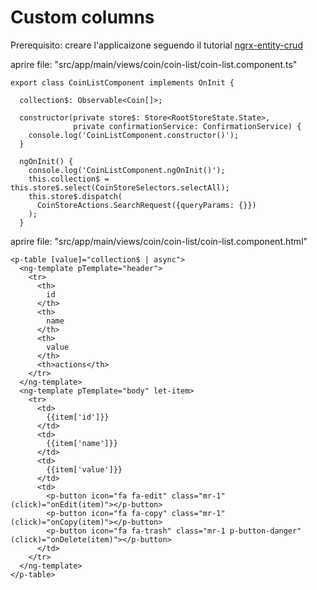 # Custom columns
Prerequisito: creare l'applicaizone seguendo il tutorial [ngrx-entity-crud](https://www.npmjs.com/package/ngrx-entity-crud)

aprire file: "src/app/main/views/coin/coin-list/coin-list.component.ts"
```
export class CoinListComponent implements OnInit {

  collection$: Observable<Coin[]>;

  constructor(private store$: Store<RootStoreState.State>,
              private confirmationService: ConfirmationService) {
    console.log('CoinListComponent.constructor()');
  }

  ngOnInit() {
    console.log('CoinListComponent.ngOnInit()');
    this.collection$ = this.store$.select(CoinStoreSelectors.selectAll);
    this.store$.dispatch(
      CoinStoreActions.SearchRequest({queryParams: {}})
    );
  }
```

aprire file: "src/app/main/views/coin/coin-list/coin-list.component.html"
```
<p-table [value]="collection$ | async">
  <ng-template pTemplate="header">
    <tr>
      <th>
        id
      </th>
      <th>
        name
      </th>
      <th>
        value
      </th>
      <th>actions</th>
    </tr>
  </ng-template>
  <ng-template pTemplate="body" let-item>
    <tr>
      <td>
        {{item['id']}}
      </td>
      <td>
        {{item['name']}}
      </td>
      <td>
        {{item['value']}}
      </td>
      <td>
        <p-button icon="fa fa-edit" class="mr-1" (click)="onEdit(item)"></p-button>
        <p-button icon="fa fa-copy" class="mr-1" (click)="onCopy(item)"></p-button>
        <p-button icon="fa fa-trash" class="mr-1 p-button-danger"  (click)="onDelete(item)"></p-button>
      </td>
    </tr>
  </ng-template>
</p-table>
```
